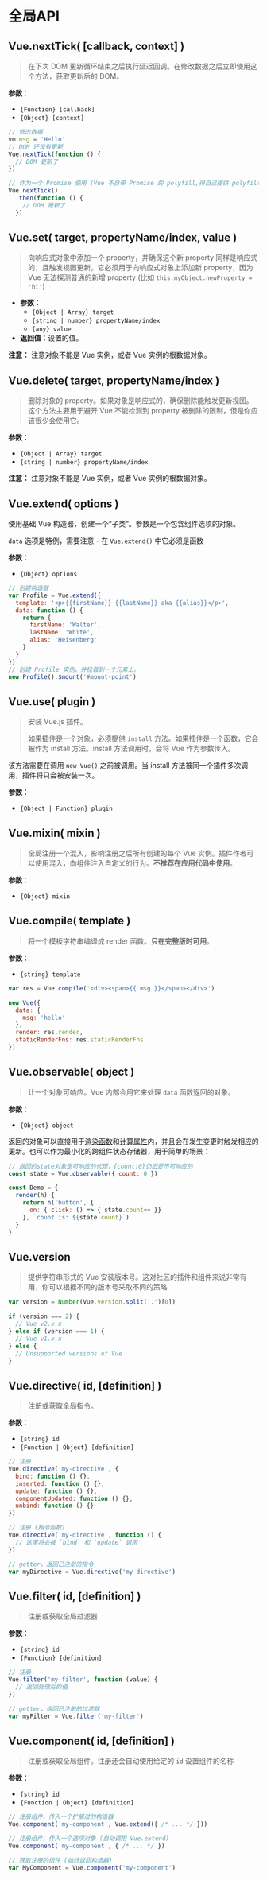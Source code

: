 # 全局API

## Vue.nextTick( [callback, context\] )

> 在下次 DOM 更新循环结束之后执行延迟回调。在修改数据之后立即使用这个方法，获取更新后的 DOM。

**参数**：

- `{Function} [callback]`
- `{Object} [context]`

```javascript
// 修改数据
vm.msg = 'Hello'
// DOM 还没有更新
Vue.nextTick(function () {
  // DOM 更新了
})

// 作为一个 Promise 使用 (Vue 不自带 Promise 的 polyfill,得自己提供 polyfill)
Vue.nextTick()
  .then(function () {
    // DOM 更新了
  })
```

## Vue.set( target, propertyName/index, value )

> 向响应式对象中添加一个 property，并确保这个新 property 同样是响应式的，且触发视图更新。它必须用于向响应式对象上添加新 property，因为 Vue 无法探测普通的新增 property (比如 `this.myObject.newProperty = 'hi'`)

- **参数**：
  - `{Object | Array} target`
  - `{string | number} propertyName/index`
  - `{any} value`
- **返回值**：设置的值。

**注意：** 注意对象不能是 Vue 实例，或者 Vue 实例的根数据对象。

## Vue.delete( target, propertyName/index )

> 删除对象的 property。如果对象是响应式的，确保删除能触发更新视图。这个方法主要用于避开 Vue 不能检测到 property 被删除的限制，但是你应该很少会使用它。

**参数**：

- `{Object | Array} target`
- `{string | number} propertyName/index`

**注意：** 注意对象不能是 Vue 实例，或者 Vue 实例的根数据对象。

## Vue.extend( options )

使用基础 Vue 构造器，创建一个“子类”。参数是一个包含组件选项的对象。

`data` 选项是特例，需要注意 - 在 `Vue.extend()` 中它必须是函数

**参数**：

- `{Object} options`

```javascript
// 创建构造器
var Profile = Vue.extend({
  template: '<p>{{firstName}} {{lastName}} aka {{alias}}</p>',
  data: function () {
    return {
      firstName: 'Walter',
      lastName: 'White',
      alias: 'Heisenberg'
    }
  }
})
// 创建 Profile 实例，并挂载到一个元素上。
new Profile().$mount('#mount-point')
```

## Vue.use( plugin )

> 安装 Vue.js 插件。
>
> 如果插件是一个对象，必须提供 `install` 方法。如果插件是一个函数，它会被作为 install 方法。install 方法调用时，会将 Vue 作为参数传入。

该方法需要在调用 `new Vue()` 之前被调用。当 install 方法被同一个插件多次调用，插件将只会被安装一次。

**参数**：

- `{Object | Function} plugin`

## Vue.mixin( mixin )

> 全局注册一个混入，影响注册之后所有创建的每个 Vue 实例。插件作者可以使用混入，向组件注入自定义的行为。**不推荐在应用代码中使用**。

**参数**：

- `{Object} mixin`

## Vue.compile( template )

> 将一个模板字符串编译成 render 函数。**只在完整版时可用**。

**参数**：

- `{string} template`

```javascript
var res = Vue.compile('<div><span>{{ msg }}</span></div>')

new Vue({
  data: {
    msg: 'hello'
  },
  render: res.render,
  staticRenderFns: res.staticRenderFns
})

```

## Vue.observable( object )

> 让一个对象可响应。Vue 内部会用它来处理 `data` 函数返回的对象。

**参数**：

- `{Object} object`

返回的对象可以直接用于[渲染函数](https://cn.vuejs.org/v2/guide/render-function.html)和[计算属性](https://cn.vuejs.org/v2/guide/computed.html)内，并且会在发生变更时触发相应的更新。也可以作为最小化的跨组件状态存储器，用于简单的场景：

```javascript
// 返回的state对象是可响应的代理，{count:0}仍旧是不可响应的
const state = Vue.observable({ count: 0 })

const Demo = {
  render(h) {
    return h('button', {
      on: { click: () => { state.count++ }}
    }, `count is: ${state.count}`)
  }
}
```

## Vue.version

> 提供字符串形式的 Vue 安装版本号。这对社区的插件和组件来说非常有用，你可以根据不同的版本号采取不同的策略

```javascript
var version = Number(Vue.version.split('.')[0])

if (version === 2) {
  // Vue v2.x.x
} else if (version === 1) {
  // Vue v1.x.x
} else {
  // Unsupported versions of Vue
}
```



## Vue.directive( id, [definition] )

> 注册或获取全局指令。

**参数**：

- `{string} id`
- `{Function | Object} [definition]`

```javascript
// 注册
Vue.directive('my-directive', {
  bind: function () {},
  inserted: function () {},
  update: function () {},
  componentUpdated: function () {},
  unbind: function () {}
})

// 注册 (指令函数)
Vue.directive('my-directive', function () {
  // 这里将会被 `bind` 和 `update` 调用
})

// getter，返回已注册的指令
var myDirective = Vue.directive('my-directive')
```

## Vue.filter( id, [definition] )

> 注册或获取全局过滤器

**参数**：

- `{string} id`
- `{Function} [definition]`

```javascript
// 注册
Vue.filter('my-filter', function (value) {
  // 返回处理后的值
})

// getter，返回已注册的过滤器
var myFilter = Vue.filter('my-filter')
```

## Vue.component( id, [definition] )

> 注册或获取全局组件。注册还会自动使用给定的 `id` 设置组件的名称

**参数**：

- `{string} id`
- `{Function | Object} [definition]`

```javascript
// 注册组件，传入一个扩展过的构造器
Vue.component('my-component', Vue.extend({ /* ... */ }))

// 注册组件，传入一个选项对象 (自动调用 Vue.extend)
Vue.component('my-component', { /* ... */ })

// 获取注册的组件 (始终返回构造器)
var MyComponent = Vue.component('my-component')
```


